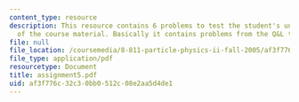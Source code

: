 ```yaml
---
content_type: resource
description: This resource contains 6 problems to test the student's understanding
  of the course material. Basically it contains problems from the Q&L textbook.
file: null
file_location: /coursemedia/8-811-particle-physics-ii-fall-2005/af3f776c32c30bb0512c08e2aa5d4de1_assignment5.pdf
file_type: application/pdf
resourcetype: Document
title: assignment5.pdf
uid: af3f776c-32c3-0bb0-512c-08e2aa5d4de1
---
```

